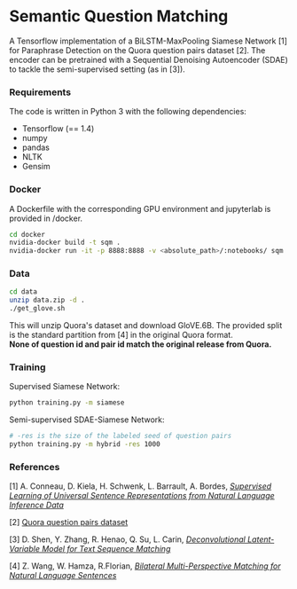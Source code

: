 Semantic Question Matching
====

A Tensorflow implementation of a BiLSTM-MaxPooling Siamese Network [1] for Paraphrase Detection on the Quora question pairs dataset [2]. The encoder can be pretrained with a Sequential Denoising Autoencoder (SDAE)
to tackle the semi-supervised setting (as in [3]).

### Requirements
The code is written in Python 3 with the following dependencies:

* Tensorflow (== 1.4)
* numpy
* pandas
* NLTK
* Gensim

### Docker
A Dockerfile with the corresponding GPU environment and jupyterlab is provided in /docker.
```bash
cd docker
nvidia-docker build -t sqm .
nvidia-docker run -it -p 8888:8888 -v <absolute_path>/:notebooks/ sqm
```

### Data
```bash
cd data
unzip data.zip -d .
./get_glove.sh
``` 

This will unzip Quora's dataset and download GloVE.6B.
The provided split is the standard partition from [4] in the original Quora format.  
**None of question id and pair id match the original release from Quora.**

### Training
Supervised Siamese Network:
```bash
python training.py -m siamese
```
Semi-supervised SDAE-Siamese Network:
```bash
# -res is the size of the labeled seed of question pairs
python training.py -m hybrid -res 1000
```

### References

[1] A. Conneau, D. Kiela, H. Schwenk, L. Barrault, A. Bordes, [*Supervised Learning of Universal Sentence Representations from Natural Language Inference Data*](https://arxiv.org/abs/1705.02364)

[2] [Quora question pairs dataset](https://data.quora.com/First-Quora-Dataset-Release-Question-Pairs)

[3] D. Shen, Y. Zhang, R. Henao, Q. Su, L. Carin, [*Deconvolutional Latent-Variable Model for Text Sequence Matching*](https://arxiv.org/abs/1709.07109)

[4] Z. Wang, W. Hamza, R.Florian, [*Bilateral Multi-Perspective Matching for Natural Language Sentences*](https://arxiv.org/abs/1702.03814)
